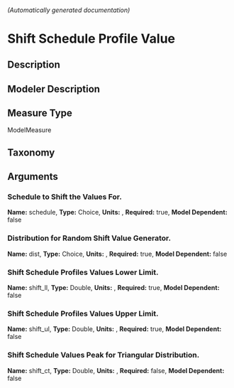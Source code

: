 

###### (Automatically generated documentation)

# Shift Schedule Profile Value

## Description


## Modeler Description


## Measure Type
ModelMeasure

## Taxonomy


## Arguments


### Schedule to Shift the Values For.

**Name:** schedule,
**Type:** Choice,
**Units:** ,
**Required:** true,
**Model Dependent:** false

### Distribution for Random Shift Value Generator.

**Name:** dist,
**Type:** Choice,
**Units:** ,
**Required:** true,
**Model Dependent:** false

### Shift Schedule Profiles Values Lower Limit.

**Name:** shift_ll,
**Type:** Double,
**Units:** ,
**Required:** true,
**Model Dependent:** false

### Shift Schedule Profiles Values Upper Limit.

**Name:** shift_ul,
**Type:** Double,
**Units:** ,
**Required:** true,
**Model Dependent:** false

### Shift Schedule Values Peak for Triangular Distribution.

**Name:** shift_ct,
**Type:** Double,
**Units:** ,
**Required:** false,
**Model Dependent:** false




